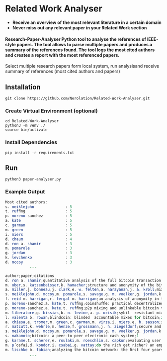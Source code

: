 # Related Work Analyser

* **Receive an overview of the most relevant literature in a certain domain**
* **Never miss out any relevant paper in your Related Work section**

#### Research-Paper-Analyser Python tool to analyse the references of IEEE-style papers. The tool allows to parse multiple papers and produces a summary of the references found. The tool logs the most cited authors and creates a report with the most referenced papers. 

Select multiple research papers form local system, run analysisand receive summary of references (most cited authors and papers)


## Installation
```
git clone https://github.com/Nerolation/Related-Work-Analyser.git

```
### Create Virtual Environment (optional)

```
cd Related-Work-Analyser
python3 -m venv ./
source bin/activate
```

### Install Dependencies

```
pip install -r requirements.txt
```

## Run

```
python3 paper-analyser.py
```

### Example Output 

```java
Most cited authors: 
s. meiklejohn              : 5  
t. rufﬁng                  : 5  
p. moreno-sanchez          : 5  
a. kate                    : 5  
c. garman                  : 5  
m. green                   : 5  
i. miers                   : 5  
d. chaum                   : 4  
d. ron a. shamir           : 3  
m. pomarole                : 3  
g. jordan                  : 3  
k. levchenko               : 3  
d. mccoy                   : 3
           ...
```
```java
author;paper;citations
d. ron a. shamir;quantitative analysis of the full bitcoin transaction graph;3
m. ober,s. katzenbeisser,k. hamacher;structure and anonymity of the bitcoin transaction graph;3
a. miller,j. bonneau,j. clark,e. w. felten,a. narayanan,j. a. kroll;mixcoin: anonymity for bitcoin with accountable mixes;3
s. meiklejohn,d. mccoy,m. pomarole,s. savage,g. m. voelker,g. jordan,k. levchenko;a ﬁstful of bitcoins: characterizing payments among men with no names;2
f. reid m. harrigan,r. fergal m. harrigan;an analysis of anonymity in the bitcoin system;2
p. moreno-sanchez,a. kate,t. rufﬁng;coinshufﬂe: practical decentralized coin mixing for bitcoin;2
p. moreno-sanchez,a. kate,t. rufﬁng;p2p mixing and unlinkable bitcoin transactions;2
m. liberatore,g. bissias,b. n. levine,a. p. ozisik;sybil- resistant mixing for bitcoin;2
l. valenta b. rowan;blindcoin: blinded  accountable mixes for bitcoin;2
a. chiesa,e. tromer,m. green,c. garman,m. virza,i. miers,e. b. sasson;zerocash: decentralized anonymous payments from bitcoin;2
r. matzutt,k. wehrle,m. henze,f. grossmann,j. h. ziegeldorf;secure and anonymous decentralized bitcoin mixing;2
s. meiklejohn,d. mccoy,m. pomarole,s. savage,g. m. voelker,g. jordan,k. levchenko;a fistful of bitcoins: characterizing payments among men with no names;2
s. nakamoto;bitcoin: a peer-to-peer electronic cash system;1
g. karame,t. scherer,e. roulaki,m. roeschlin,s. capkun;evaluating user privacy in bitcoin;1
m. p´osfai,d. kondor,i. csabai,g. vattay;do the rich get richer? an empirical analysis of the bitcoin transaction network;1
m. lischke b. fabian;analyzing the bitcoin network: the ﬁrst four years;1
           ...
```
